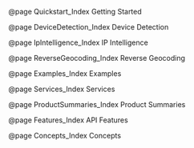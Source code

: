 @page Quickstart_Index Getting Started

@page DeviceDetection_Index Device Detection

@page IpIntelligence_Index IP Intelligence

@page ReverseGeocoding_Index Reverse Geocoding

@page Examples_Index Examples

@page Services_Index Services

@page ProductSummaries_Index Product Summaries

@page Features_Index API Features

@page Concepts_Index Concepts
